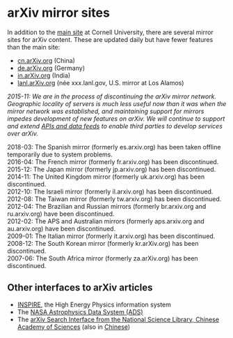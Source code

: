 arXiv mirror sites
==================

In addition to the [main site](https://arxiv.org) at Cornell University, there are several mirror sites for arXiv content. These are
updated daily but have fewer features than the main site:

-   [cn.arXiv.org](http://cn.arxiv.org/) (China)
-   [de.arXiv.org](http://de.arxiv.org/) (Germany)
-   [in.arXiv.org](http://in.arxiv.org/) (India)
-   [lanl.arXiv.org](http://lanl.arxiv.org/) (née xxx.lanl.gov, U.S.
    mirror at Los Alamos)


*2015-11: We are in the process of discontinuing the arXiv mirror
network. Geographic locality of servers is much less useful now than it
was when the mirror network was established, and maintaining support for
mirrors impedes development of new features on arXiv. We will continue
to support and extend [APIs and data feeds](/help/bulk_data.md) to enable third
parties to develop services over arXiv.*

2018-03: The Spanish mirror (formerly es.arxiv.org) has been taken
offline temporarily due to system problems.  
2016-04: The French mirror (formerly fr.arxiv.org) has been
discontinued.  
2015-12: The Japan mirror (formerly jp.arxiv.org) has been
discontinued.  
2014-11: The United Kingdom mirror (formerly uk.arxiv.org) has been
discontinued.  
2012-10: The Israeli mirror (formerly il.arxiv.org) has been
discontinued.  
2012-08: The Taiwan mirror (formerly tw.arxiv.org) has been
discontinued.  
2012-04: The Brazilian and Russian mirrors (formerly br.arxiv.org and
ru.arxiv.org) have been discontinued.  
2012-02: The APS and Australian mirrors (formerly aps.arxiv.org and
au.arxiv.org) have been discontinued.  
2009-01: The Italian mirror (formerly it.arxiv.org) has been
discontinued.  
2008-12: The South Korean mirror (formerly kr.arXiv.org) has been
discontinued.  
2007-06: The South Africa mirror (formerly za.arXiv.org) has been
discontinued.

Other interfaces to arXiv articles
----------------------------------

-   [INSPIRE](http://inspirehep.net/search?p=037:arxiv), the High Energy
    Physics information system
-   The [NASA Astrophysics Data System
    (ADS)](http://adsabs.harvard.edu/)
-   The [arXiv Search Interface from the National Science Library,
    Chinese Academy of Sciences](http://arxivsi.las.ac.cn/) (also in
    [Chinese](http://arxivsi.las.ac.cn/home.htm?locale=zh_CN))
